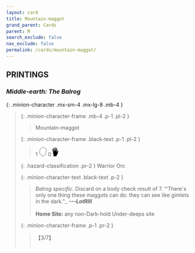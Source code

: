 ```yaml
---
layout: card
title: Mountain-maggot
grand_parent: Cards
parent: M
search_exclude: false
nav_exclude: false
permalink: /cards/mountain-maggot/
---
```


## PRINTINGS


### _Middle-earth: The Balrog_

{: .minion-character .mx-sm-4 .mx-lg-8 .mb-4 }
> {: .minion-character-frame .mb-4 .p-1 .pl-2 }
> > <div class="hazard-mp"></div>
> > <div class="card-name">Mountain-maggot</div>
>
> {: .minion-character-frame .black-text .p-1 .pl-2 }
> > 1 ![](/assets/images/mind.svg) 0![](/assets/images/di.svg)
>
> {: .hazard-classification .pr-2 }
> Warrior Orc
>
> {: .minion-character-text .black-text .p-2 }
> > _Balrog specific._ Discard on a body check result of 7.   “‘There's only one thing these maggots can do: they can see like gimlets in the dark."_ ***---&#65279;LotRIII***  <br><br>**Home Site:** any non-Dark-hold Under-deeps site 
>
> {: .minion-character-frame .p-1 .pr-2 }
> > <div class="card-shield">【3/7】</div>
> > <div class="card-corruption-white">&nbsp;</div>
